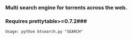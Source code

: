### Multi search engine for torrents across the web. ###
### Requires prettytable>=0.7.2###
``` Usage: python btsearch.py "SEARCH" ```




 
